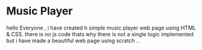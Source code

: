 # Music Player
hello Everyone ,
i have created h simple music player web page using HTML & CSS.
there is no js code thats why there is not a single logic implemented but i have made a beautiful web page using scratch .. 
